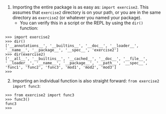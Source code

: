 1. Importing the entire package is as easy as: `import exercise2`. This assumes that `exercise2` directory is on your path, or you are in the same directory as `exercise2` (or whatever you named your package).
    - You can verify this in a script or the REPL by using the `dir()` function:
```
>>> import exercise2
>>> dir()
['__annotations__', '__builtins__', '__doc__', '__loader__', '__name__', '__package__', '__spec__', 'exercise2']
>>> dir(exercise2)
['__all__', '__builtins__', '__cached__', '__doc__', '__file__', '__loader__', '__name__', '__package__', '__path__', '__spec__', 'func1', 'func2', 'func3', 'mod1', 'mod2', 'mod3']
>>>
```
2. Importing an individual function is also straight forward: `from exercise2 import func3`:
```
>>> from exercise2 import func3
>>> func3()
func3
>>>
```
